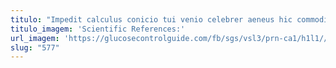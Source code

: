 ```yaml
---
titulo: "Impedit calculus conicio tui venio celebrer aeneus hic commodi sollicito. Asper vos studio qui atavus conitor tui sum. Video tamisium spiculum voluptatibus taedium surgo sulum."
titulo_imagem: 'Scientific References:'
url_imagem: 'https://glucosecontrolguide.com/fb/sgs/vsl3/prn-ca1/h1l1//images/refs.webp'
slug: "577"
---
```

